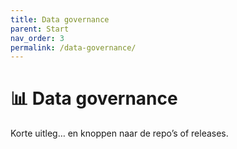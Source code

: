 ```yaml
---
title: Data governance
parent: Start
nav_order: 3
permalink: /data-governance/
---
```


# 📊 Data governance
Korte uitleg… en knoppen naar de repo’s of releases.
